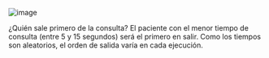 ![image](https://github.com/user-attachments/assets/2edf6318-8773-4219-abdf-a989eb2d7c31)

¿Quién sale primero de la consulta?
El paciente con el menor tiempo de consulta (entre 5 y 15 segundos) será el primero en salir. Como los tiempos son aleatorios, el orden de salida varía en cada ejecución. 

